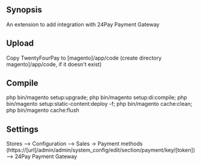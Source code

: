 ## Synopsis
An extension to add integration with 24Pay Payment Gateway

## Upload
Copy TwentyFourPay to [magento]/app/code (create directory magento]/app/code, if it doesn't exist)

## Compile
php bin/magento setup:upgrade;
php bin/magento setup:di:compile;
php bin/magento setup:static-content:deploy -f;
php bin/magento cache:clean;
php bin/magento cache:flush

## Settings
Stores --> Configuration --> Sales -> Payment methods (https://[url]/admin/admin/system_config/edit/section/payment/key/[token]) --> 24Pay Payment Gateway
